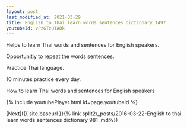 ```yaml
---
layout: post
last_modified_at: 2021-03-29
title: English to Thai learn words sentences dictionary 1497 
youtubeId: vPzGTzUTADk
---
```

 
 
Helps to learn Thai words and sentences for English speakers.

Opportunitiy to repeat the words sentences. 

Practice Thai language. 
 
10 minutes practice every day. 
 
How to learn Thai words and sentences for English speakers 
 
{% include youtubePlayer.html id=page.youtubeId %}
 
 
[Next]({{ site.baseurl }}{% link  split2/_posts/2016-03-22-English to thai learn words sentences dictionary 981 .md%})
 
